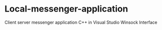 # Local-messenger-application
Client server messenger application 
C++ in Visual Studio 
Winsock Interface
